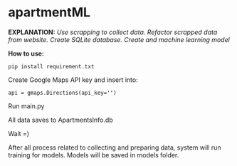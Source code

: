 # apartmentML

**EXPLANATION:**
_Use scrapping to collect data. Refactor scrapped data from website.
Create SQLite database. Create and machine learning model_

**How to use:**

`pip install requirement.txt`


Create Google Maps API key and insert into:

`api = gmaps.Directions(api_key='')`

Run main.py

All data saves to ApartmentsInfo.db

Wait =)

After all process related to collecting and preparing data, system will run training for models. Models will be saved in models folder.
